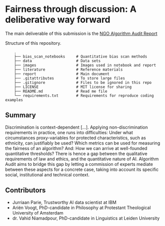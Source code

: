 # Fairness through discussion: A deliberative way forward

The main deliverable of this submission is the [NGO Algorithm Audit Report](https://github.com/NGO-Algorithm-Audit/AI_Audit_Challenge/blob/master/report/Report_AI_Audit_Challenge.docx)

Structure of this repository.

```
    .
    ├── bias_scan_notebooks     # Quantitative bias scan methods 
    ├── data                    # Data sets
    ├── images                  # Images used in notebook and report
    ├── literature              # Reference materials
    ├── report                  # Main document
    ├── .gitattributes          # To store large files
    ├── .gitignore              # Files to be ignored in this repo
    ├── LICENSE                 # MIT license for sharing 
    ├── README.md               # Read me file
    └── requirements.txt        # Requirements for reproduce coding examples
```

## Summary
Discrimination is context-dependent [...]. Applying non-discrimination requirements in practice, one runs into difficulties: Under what circumstances proxy-variables for protected characteristics, such as ethnicity, can justifiably be used? Which metrics can be used for measuring the fairness of an algorithm? And: How we can arrive at well-founded quantitative thresholds? There is hence a gap between the qualitative requirements of law and ethics, and the quantitative nature of AI. Algorithm Audit aims to bridge this gap by letting a commission of experts mediate between these aspects for a concrete case, taking into account its specific social, institutional and technical context.

## Contributors
- Jurriaan Parie, Trustworthy AI data scientist at IBM
- Ariën Voogt, PhD-candidate in Philosophy at Protestant Theological University of Amsterdam
- dr. Vahid Niamadpour, PhD-candidate in Linguistics at Leiden University